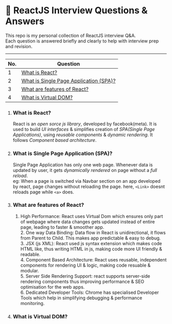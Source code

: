 # 📘 ReactJS Interview Questions & Answers

This repo is my personal collection of ReactJS interview Q&A.  
Each question is answered briefly and clearly to help with interview prep and revision.

---

| No. | Question                                                                           |
| --- | ---------------------------------------------------------------------------------- |
| 1   | [What is React?](#what-is-react)                                                   |
| 2   | [What is Single Page Application (SPA)?](#what-is-single-page-application) |
| 3   | [What are features of React?](#what-are-features-of-react)                          |
| 4   | [What is Virtual DOM?](#what-is-virtual-dom)                                       |


1. ### What is React?

   React is an _open sorce_ _js library_, developed by facebook(meta). It is used to build _UI interfaces_ & simplifies creation of _SPA(Single Page Applications)_, using _reusable components_ & _dynamic rendering_. It follows _Component based architecture_.

2. ### What is Single Page Application (SPA)?

   Single Page Application has only one web page. Whenever data is updated by user, it gets _dynamically rendered_ on page without a _full reload_. <br/> eg: When a page is switched via Navbar section on an app developed by react, page changes without reloading the page. here, `<Link>` doesnt reloads page while `<a>` does.

3. ### What are features of React?

   1. High Performance: React uses Virtual Dom which ensures only part of webpage where data changes gets updated instead of entire page, leading to faster & smoother app. <br/> 2. One way Data Binding: Data flow in React is unidirectional, it flows from Parent to Child. This makes app predictable & easy to debug. <br/> 3. JSX (js XML): React used js syntax extension which makes code HTML like, thus writing HTML in js, making code more UI friendly & readable. <br/> 4. Component Based Architecture: React uses reusable, independent components for rendering UI & logic, making code resuable & modular. <br/> 5. Server Side Rendering Support: react supports server-side rendering components thus improving performance & SEO optimisation for the web apps. <br/> 6. Dedicated Developer Tools: Chrome has specialised Developer Tools which help in simplifying debugging & performance monitoring.

4. ### What is Virtual DOM?

